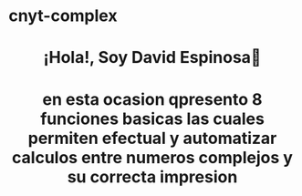 # cnyt-complex
<div align="center">
    <h1>
        ¡Hola!, Soy David Espinosa👋
      <br>
    </h1>
</div>
<div align="center">
    <h1>
        en esta ocasion qpresento 8 funciones basicas las cuales permiten efectual y automatizar calculos entre numeros complejos y su correcta impresion
      <br>
    </h1>
</div>
